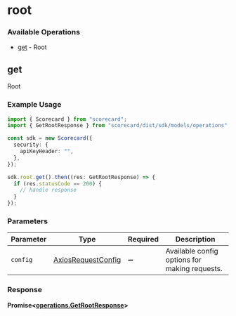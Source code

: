 # root

### Available Operations

* [get](#get) - Root

## get

Root

### Example Usage

```typescript
import { Scorecard } from "scorecard";
import { GetRootResponse } from "scorecard/dist/sdk/models/operations";

const sdk = new Scorecard({
  security: {
    apiKeyHeader: "",
  },
});

sdk.root.get().then((res: GetRootResponse) => {
  if (res.statusCode == 200) {
    // handle response
  }
});
```

### Parameters

| Parameter                                                    | Type                                                         | Required                                                     | Description                                                  |
| ------------------------------------------------------------ | ------------------------------------------------------------ | ------------------------------------------------------------ | ------------------------------------------------------------ |
| `config`                                                     | [AxiosRequestConfig](https://axios-http.com/docs/req_config) | :heavy_minus_sign:                                           | Available config options for making requests.                |


### Response

**Promise<[operations.GetRootResponse](../../models/operations/getrootresponse.md)>**

